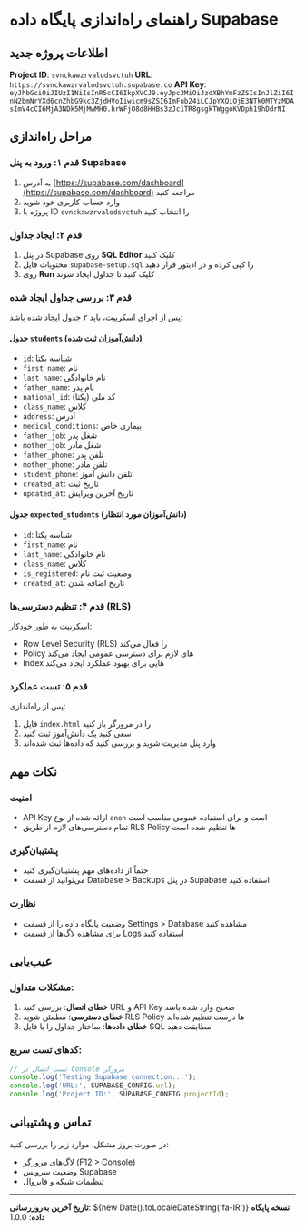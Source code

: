 # راهنمای راه‌اندازی پایگاه داده Supabase

## اطلاعات پروژه جدید

**Project ID**: `svnckawzrvalodsvctuh`
**URL**: `https://svnckawzrvalodsvctuh.supabase.co`
**API Key**: `eyJhbGciOiJIUzI1NiIsInR5cCI6IkpXVCJ9.eyJpc3MiOiJzdXBhYmFzZSIsInJlZiI6InN2bmNrYXd6cnZhbG9kc3ZjdHVoIiwicm9sZSI6ImFub24iLCJpYXQiOjE3NTk0MTYzMDAsImV4cCI6MjA3NDk5MjMwMH0.hrWFjO8d8HHBs3zJc1TR8gsgkTWggoKVDph19hDdrNI`

## مراحل راه‌اندازی

### قدم ۱: ورود به پنل Supabase
1. به آدرس [https://supabase.com/dashboard](https://supabase.com/dashboard) مراجعه کنید
2. وارد حساب کاربری خود شوید
3. پروژه با ID `svnckawzrvalodsvctuh` را انتخاب کنید

### قدم ۲: ایجاد جداول
1. در پنل Supabase روی **SQL Editor** کلیک کنید
2. محتویات فایل `supabase-setup.sql` را کپی کرده و در ادیتور قرار دهید
3. روی **Run** کلیک کنید تا جداول ایجاد شوند

### قدم ۳: بررسی جداول ایجاد شده
پس از اجرای اسکریپت، باید ۲ جدول ایجاد شده باشد:

#### جدول `students` (دانش‌آموزان ثبت شده)
- `id`: شناسه یکتا
- `first_name`: نام
- `last_name`: نام خانوادگی
- `father_name`: نام پدر
- `national_id`: کد ملی (یکتا)
- `class_name`: کلاس
- `address`: آدرس
- `medical_conditions`: بیماری خاص
- `father_job`: شغل پدر
- `mother_job`: شغل مادر
- `father_phone`: تلفن پدر
- `mother_phone`: تلفن مادر
- `student_phone`: تلفن دانش آموز
- `created_at`: تاریخ ثبت
- `updated_at`: تاریخ آخرین ویرایش

#### جدول `expected_students` (دانش‌آموزان مورد انتظار)
- `id`: شناسه یکتا
- `first_name`: نام
- `last_name`: نام خانوادگی
- `class_name`: کلاس
- `is_registered`: وضعیت ثبت نام
- `created_at`: تاریخ اضافه شدن

### قدم ۴: تنظیم دسترسی‌ها (RLS)
اسکریپت به طور خودکار:
- Row Level Security (RLS) را فعال می‌کند
- Policy های لازم برای دسترسی عمومی ایجاد می‌کند
- Index هایی برای بهبود عملکرد ایجاد می‌کند

### قدم ۵: تست عملکرد
پس از راه‌اندازی:
1. فایل `index.html` را در مرورگر باز کنید
2. سعی کنید یک دانش‌آموز ثبت کنید
3. وارد پنل مدیریت شوید و بررسی کنید که داده‌ها ثبت شده‌اند

## نکات مهم

### امنیت
- API Key ارائه شده از نوع `anon` است و برای استفاده عمومی مناسب است
- تمام دسترسی‌های لازم از طریق RLS Policy ها تنظیم شده است

### پشتیبان‌گیری
- حتماً از داده‌های مهم پشتیبان‌گیری کنید
- می‌توانید از قسمت Database > Backups در پنل Supabase استفاده کنید

### نظارت
- وضعیت پایگاه داده را از قسمت Settings > Database مشاهده کنید
- برای مشاهده لاگ‌ها از قسمت Logs استفاده کنید

## عیب‌یابی

### مشکلات متداول:

1. **خطای اتصال**: بررسی کنید URL و API Key صحیح وارد شده باشد
2. **خطای دسترسی**: مطمئن شوید RLS Policy ها درست تنظیم شده‌اند
3. **خطای داده‌ها**: ساختار جداول را با فایل SQL مطابقت دهید

### کدهای تست سریع:

```javascript
// تست اتصال در Console مرورگر
console.log('Testing Supabase connection...');
console.log('URL:', SUPABASE_CONFIG.url);
console.log('Project ID:', SUPABASE_CONFIG.projectId);
```

## تماس و پشتیبانی

در صورت بروز مشکل، موارد زیر را بررسی کنید:
- لاگ‌های مرورگر (F12 > Console)
- وضعیت سرویس Supabase
- تنظیمات شبکه و فایروال

---

**تاریخ آخرین به‌روزرسانی**: ${new Date().toLocaleDateString('fa-IR')}
**نسخه پایگاه داده**: 1.0.0